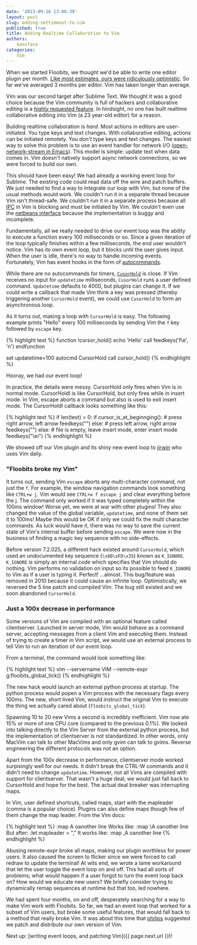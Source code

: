 ```yaml
---
date: '2013-09-16 13:08:39'
layout: post
slug: adding-settimeout-to-vim
published: true
title: Adding Realtime Collaboration to Vim
authors:
    kansface
categories:
    Vim
---
```


When we started Floobits, we thought we'd be able to write one editor plugin per month. [Like most estimates, ours were ridiculously optimistic](http://en.wikipedia.org/wiki/Planning_fallacy). So far we've averaged 3 months per editor. Vim has taken longer than average.

Vim was our second target after Sublime Text. We thought it was a good choice because the Vim community is full of hackers and collaborative editing is a [highly requested feature](http://www.vim.org/sponsor/vote_results.php). In hindsight, no one has built realtime collaborative editing into Vim (a 23 year-old editor) for a reason.

Building realtime collaboration is *hard*. Most actions in editors are user-initiated. You type keys and text changes. With collaborative editing, actions can be initiated remotely. You *don't* type keys and text changes. The easiest way to solve this problem is to use an event handler for network I/O ([open-network-stream in Emacs](http://www.gnu.org/software/emacs/manual/html_node/elisp/Network.html)). This model is simple: update text when data comes in. Vim doesn't natively support async network connections, so we were forced to build our own.

This should have been easy! We had already a working event loop for Sublime. The existing code could read data off the wire and patch buffers. We just needed to find a way to integrate our loop with Vim, but none of the usual methods would work. We couldn't run it in a separate thread because Vim isn't thread-safe. We couldn't run it in a separate process because all [IPC](http://en.wikipedia.org/wiki/Inter-process_communication) in Vim is blocking and must be initiated by Vim. We couldn't even use the [netbeans interface](http://vimdoc.sourceforge.net/htmldoc/netbeans.html) because the implementation is buggy and incomplete.

Fundamentally, all we really needed to drive our event loop was the ability to execute a function every 100 milliseconds or so. Since a given iteration of the loop typically finishes within a few milliseconds, the end user wouldn't notice. Vim has its own event loop, but it blocks until the user gives input. When the user is idle, there's no way to handle incoming events. Fortunately, Vim has event hooks in the form of [autocommands](http://vimdoc.sourceforge.net/htmldoc/autocmd.html).

While there are no autocommands for timers, [`CusorHold`](http://vimdoc.sourceforge.net/htmldoc/autocmd.html#CursorHold) is close. If Vim receives no input for `updatetime` milliseconds, `CusorHold` runs a user defined command. `Updatetime` defaults to 4000, but plugins can change it.  If we could write a callback that made Vim think a key was pressed (thereby triggering another `CursorHold` event), we could use `CusorHold` to form an asynchronous loop.

As it turns out, making a loop with `CursorHold` is easy. The following example prints "Hello" every 100 milliseconds by sending Vim the `f` key followed by `escape` key.

{% highlight text %}
function !cursor_hold()
    echo 'Hello'
    call feedkeys('f\e', 'n')
endfunction

set updatetime=100
autocmd CursorHold call cursor_hold()
{% endhighlight %}

Hooray, we had our event loop!

In practice, the details were messy. CursorHold only fires when Vim is in normal mode. CursorHoldI is like CursorHold, but only fires while in insert mode. In Vim, escape aborts a command but also is used to exit insert mode. The CursorHoldI callback looks something like this:

{% highlight text %}
if len(text) > 0:
    if cursor_is_at_beginnging():
        # press right arrow, left arrow
        feedkeys("<Right><Left>")
    else:
        # press left arrow, right arrow
        feedkeys("<Left><Right>")
else:
    # file is empty, leave insert mode, enter insert mode
    feedkeys("\ei")
{% endhighlight %}

We showed off our Vim plugin and its shiny new event loop to [jirwin](https://github.com/jirwin) who uses Vim daily.

### "Floobits broke my Vim"
It turns out, sending Vim `escape` aborts any multi-character command, not just the `f`. For example, the window navigation commands look something like `CTRL+w j`.  Vim would see `CTRL+w f escape j` and clear everything before the j. The command only worked if it was typed completely within the 100ms window! Worse yet, we were at war with other plugins! They also changed the value of the global variable, `updatetime`, and none of them set it to 100ms!  Maybe this would be OK if only we could fix the multi character commands.  As luck would have it, there was no way to save the current state of Vim's internal buffer before sending `escape`. We were now in the business of finding a magic key sequence with no side-effects.

Before version 7.2.025, a different hack existed around `CursorHold`, which used an undocumented key sequence (`\x80\xFD\x35`) known as `K_IGNORE`. `K_IGNORE` is simply an internal code which specifies that Vim should do nothing. Vim performs no validation on input so its possible to feed `K_IGNORE` to Vim as if a user is typing it. Perfect! ...almost.  This bug/feature was removed in 2010 because it could cause an infinite loop. Optimistically, we reversed the 5 line patch and compiled Vim. The bug still existed and we soon abandoned `CursorHold`.

### Just a 100x decrease in performance

Some versions of Vim are compiled with an optional feature called clientserver. Launched in server mode, Vim would behave as a command server, accepting messages from a client Vim and executing them. Instead of trying to create a timer in Vim script, we would use an external process to tell Vim to run an iteration of our event loop.

From a terminal, the command would look something like:

{% highlight text %}
vim --servername VIM --remote-expr g:floobits_global_tick()
{% endhighlight %}

The new hack would launch an external python process at startup. The python process would popen a Vim process with the necessary flags every 100ms. The new, short lived Vim, would instruct the original Vim to execute the thing we actually cared about (`floobits_global_tick`).

Spawning 10 to 20 new Vims a second is incredibly inefficient. Vim now ate 15% or more of one CPU core (compared to the previous 0.1%). We looked into talking directly to the Vim Server from the external python process, but the implementation of clientserver is not standardized. In other words, only MacVim can talk to other MacVims and only gvim can talk to gvims. Reverse engineering the different protocols was not an option.

Apart from the 100x decrease in performance, clientserver mode worked surpisingly well for our needs. It didn't break the CTRL-W commands and it didn't need to change `updatetime`. However, not all Vims are compiled with support for clientserver. That wasn't a huge deal; we would just fall back to CursorHold and hope for the best. The actual deal breaker was interrupting maps.

In Vim, user defined shortcuts, called maps, start with the mapleader (comma is a popular choice).  Plugins can also define maps though few of them change the map leader. From the Vim docs:

{% highlight text %}
:map <Leader>A  oanother line<Esc> 
Works like:
        :map \A  oanother line<Esc>
But after:
        :let mapleader = ","
It works like:
        :map ,A  oanother line<Esc>
{% endhighlight %}

Abusing remote-expr broke all maps, making our plugin worthless for power users. It also caused the screen to flicker since we were forced to call redraw to update the terminal! At wits end, we wrote a lame workaround that let the user toggle the event loop on and off. This had all sorts of problems; what would happen if a user forgot to turn the event loop back on? How would we educate new users? We briefly consider trying to dynamically remap sequences at runtime but that too, led nowhere.

We had spent four months, on and off, desperately searching for a way to make Vim work with Floobits. So far, we had an event loop that worked for a subset of Vim users, but broke some useful features, that would fall back to a method that really broke Vim. It was about this time that [philips](https://github.com/philips) suggested we patch and distribute our own version of Vim.

Next up: [writing event loops, and patching Vim]({{ page.next.url }})!
